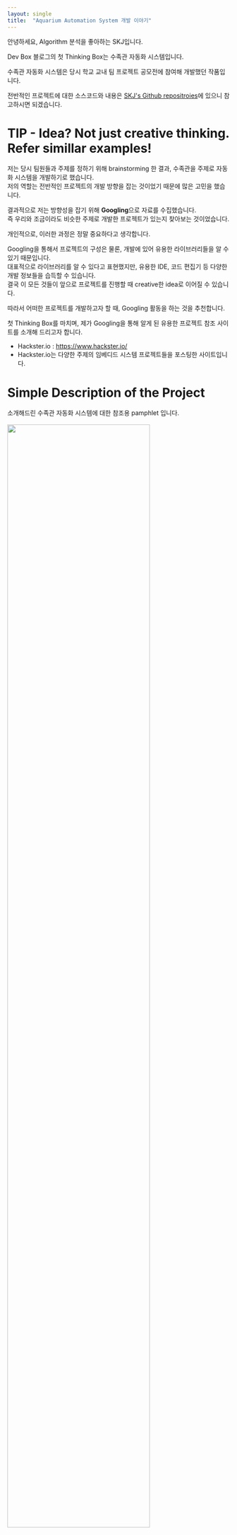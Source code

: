 ```yaml
---
layout: single
title:  "Aquarium Automation System 개발 이야기"
---
```


안녕하세요, Algorithm 분석을 좋아하는 SKJ입니다.

Dev Box 블로그의 첫 Thinking Box는 수족관 자동화 시스템입니다.

수족관 자동화 시스템은 당시 학교 교내 팀 프로젝트 공모전에 참여해 개발했던 작품입니다.

전반적인 프로젝트에 대한 소스코드와 내용은 [SKJ's Github repositroies](https://github.com/KeunJuSong?tab=repositories)에 있으니 참고하시면 되겠습니다.

# TIP - Idea? Not just creative thinking. Refer simillar examples! 
저는 당시 팀원들과 주제를 정하기 위해 brainstorming 한 결과, 수족관을 주제로 자동화 시스템을 개발하기로 했습니다.</br>
저의 역할는 전반적인 프로젝트의 개발 방향을 잡는 것이었기 때문에 많은 고민을 했습니다.

결과적으로 저는 방향성을 잡기 위해 **Googling**으로 자료를 수집했습니다.</br>
즉 우리와 조금이라도 비슷한 주제로 개발한 프로젝트가 있는지 찾아보는 것이었습니다.

개인적으로, 이러한 과정은 정말 중요하다고 생각합니다.

Googling을 통해서 프로젝트의 구성은 물론, 개발에 있어 유용한 라이브러리들을 알 수 있기 때문입니다.</br>
대표적으로 라이브러리를 알 수 있다고 표현했지만, 유용한 IDE, 코드 편집기 등 다양한 개발 정보들을 습득할 수 있습니다.</br> 
결국 이 모든 것들이 앞으로 프로젝트를 진행할 때 creative한 idea로 이어질 수 있습니다.

따라서 어떠한 프로젝트를 개발하고자 할 때, Googling 활동을 하는 것을 추천합니다.

첫 Thinking Box를 마치며, 제가 Googling을 통해 알게 된 유용한 프로젝트 참조 사이트를 소개해 드리고자 합니다.
* Hackster.io : https://www.hackster.io/
* Hackster.io는 다양한 주제의 임베디드 시스템 프로젝트들을 포스팅한 사이트입니다.

# Simple Description of the Project

소개해드린 수족관 자동화 시스템에 대한 참조용 pamphlet 입니다.</br></br>
<img src="https://user-images.githubusercontent.com/48046183/103457687-af5aa400-4d44-11eb-8525-f4710b63e69f.jpg"  width="80%">
